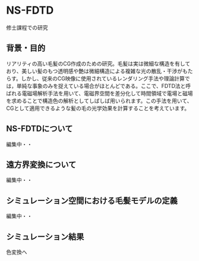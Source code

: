 # NS-FDTD
修士課程での研究


## 背景・目的
リアリティの高い毛髪のCG作成のための研究。毛髪は実は微細な構造を有しており、美しい髪のもつ透明感や艶は微細構造による複雑な光の散乱・干渉がもたらす。しかし、従来のCG映像に使用されているレンダリング手法や理論計算では，単純な事象のみを捉えている場合がほとんどである。ここで、FDTD法と呼ばれる電磁場解析手法を用いて、電磁界空間を差分化して時間領域で電場と磁場を求めることで構造色の解析としてしばしば用いられます。この手法を用いて、CGとして適用できるような髪の毛の光学効果を計算することを考えています。

## NS-FDTDについて
編集中・・

## 遠方界変換について
編集中・・

## シミュレーション空間における毛髪モデルの定義
編集中・・

## シミュレーション結果
色変換へ

